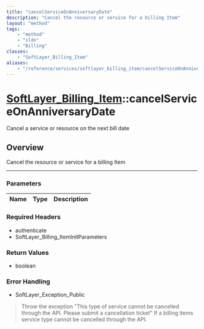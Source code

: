 ```yaml
---
title: "cancelServiceOnAnniversaryDate"
description: "Cancel the resource or service for a billing Item"
layout: "method"
tags:
    - "method"
    - "sldn"
    - "Billing"
classes:
    - "SoftLayer_Billing_Item"
aliases:
    - "/reference/services/softlayer_billing_item/cancelServiceOnAnniversaryDate"
---
```

# [SoftLayer_Billing_Item](/reference/services/SoftLayer_Billing_Item)::cancelServiceOnAnniversaryDate

Cancel a service or resource on the next bill date


## Overview 
Cancel the resource or service for a billing Item 

-----

### Parameters 
|Name | Type | Description |
| --- | --- | --- |


### Required Headers
* authenticate
* SoftLayer_Billing_ItemInitParameters


### Return Values
* boolean



### Error Handling

* SoftLayer_Exception_Public 

> Throw the exception "This type of service cannot be cancelled through the API.  Please submit a cancellation ticket" If a billing items service type cannot be cancelled through the API. 



